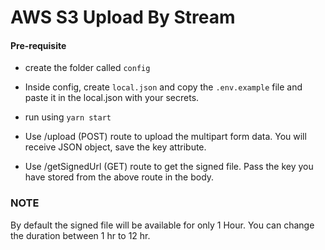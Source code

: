# AWS S3 Upload By Stream

#### Pre-requisite

- create the folder called `config`
- Inside config, create `local.json` and copy the `.env.example` file and paste it in the local.json with your secrets.

- run using `yarn start`
- Use /upload (POST) route to upload the multipart form data. You will receive JSON object, save the key attribute.
- Use /getSignedUrl (GET) route to get the signed file. Pass the key you have stored from the above route in the body.

### NOTE

By default the signed file will be available for only 1 Hour. You can change the duration between 1 hr to 12 hr.
